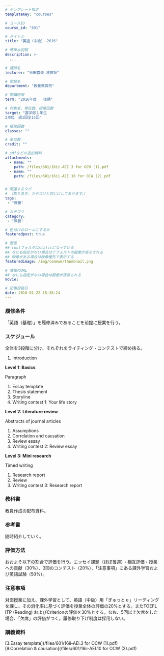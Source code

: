 ```yaml
---
# テンプレート指定
templateKey: "courses"

# コースID
course_id: "601"

# タイトル
title: "英語（中級）-2016"

# 簡単な説明
description: >-
  ...

# 講師名
lecturer: "秋田喜美 准教授"

# 部局名
department: "教養教育院"

# 開講時限
term: "2016年度	後期"

# 対象者、単位数、授業回数
target: "農学部１年生
2単位　週1回全15回"

# 授業回数
classes: ""

# 単位数
credit: ""

# pdfなどの追加資料
attachments: 
  - name: "" 
    path: /files/601/16ii-AEI.3 for OCW (1).pdf
  - name: "" 
    path: /files/601/16ii-AEI.10 for OCW (2).pdf


# 関連するタグ
# （取り急ぎ、カテゴリと同じにしてあります。）
tags:
 - "教養"

# カテゴリ
category:
 - "教養"

# 色付けのロールにするか
featuredpost: true

# 画像
## rootフォルダはstaticになっている
## なにも指定がない場合はデフォルトの画像が表示される
## 映像がある場合は映像優先で表示する
featuredimage: /img/common/thumbnail.png

# 映像のURL
## なにも指定がない場合は画像が表示される
movie: 

# 記事投稿日
date: 2018-01-22 15:38:24
---
```












### 履修条件

「英語（基礎）」を履修済みであることを前提に授業を行う。

### スケジュール

全体を3段階に分け、それぞれをライティング・コンテストで締め括る。

1. Introduction

**Level 1: Basics**

Paragraph

1. Essay template
2. Thesis statement
3. Storyline
4. Writing contest 1: Your life story

**Level 2: Literature review**

Abstracts of journal articles

1. Assumptions
2. Correlation and causation
3. Review essay
4. Writing contest 2: Review essay

**Level 3: Mini research**

Timed writing

1. Research report
2. Review
3. Writing contest 3: Research report

### 教科書

教員作成の配布資料。

### 参考書

随時紹介していく。

### 評価方法

おおよそ以下の割合で評価を行う。エッセイ課題（ほぼ毎週）・相互評価・授業への貢献（30%）、3回のコンテスト（20%）、「注意事項」にある課外学習および英語試験（50%）。

### 注意事項

対面授業に加え、課外学習として、英語（中級）用「ぎゅっとｅ」リーディングを課し、その消化率に基づく評価を授業全体の評価の20%とする。またTOEFL ITP (Reading) およびCriterionの評価を30%とする。なお、5回以上欠席をした場合、「欠席」の評価がつく。履修取り下げ制度は採用しない。





<h3>講義資料</h3>
[3.Essay template](/files/601/16ii-AEI.3 for OCW (1).pdf) 

<br>
[9.Correlation & causation](/files/601/16ii-AEI.10 for OCW (2).pdf) 
</p>








